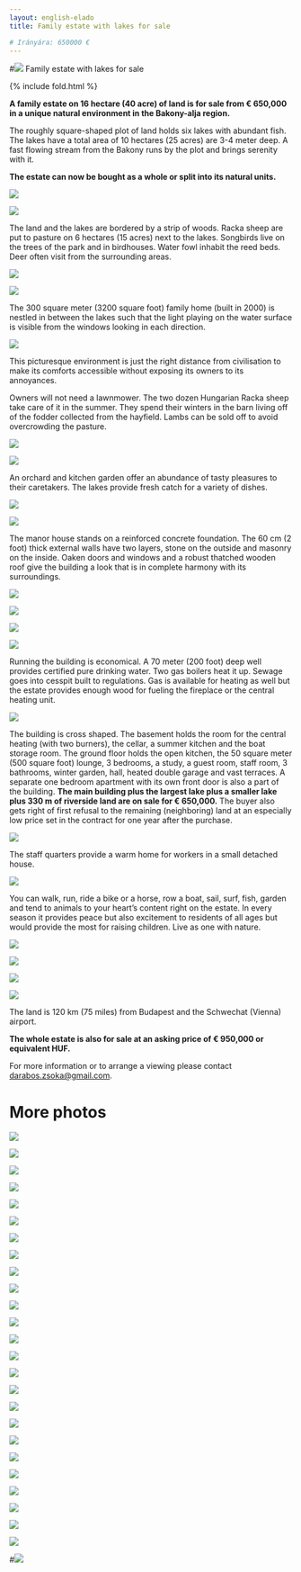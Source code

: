 ```yaml
---
layout: english-elado
title: Family estate with lakes for sale

# Irányára: 650000 €
---
```


#![](http://i.imgur.com/OFNAOMq.jpg) Family estate with lakes for sale

{% include fold.html %}

**A family estate on 16 hectare (40 acre) of land is for sale from € 650,000 in a unique natural environment in the Bakony-alja region.**

The roughly square-shaped plot of land holds six lakes with abundant fish. The lakes have a total area of 10 hectares (25 acres) are 3-4 meter deep. A fast flowing stream from the Bakony runs by the plot and brings serenity with it.

**The estate can now be bought as a whole or split into its natural units.**

![](http://i.imgur.com/TeM31Dy.jpg)

![](http://i.imgur.com/sryDGCp.jpg)

The land and the lakes are bordered by a strip of woods. Racka sheep are put to pasture on 6 hectares (15 acres) next to the lakes. Songbirds live on the trees of the park and in birdhouses. Water fowl inhabit the reed beds. Deer often visit from the surrounding areas.

![](http://i.imgur.com/wM0SiRQ.jpg)

![](http://i.imgur.com/3nLPwBi.jpg)

The 300 square meter (3200 square foot) family home (built in 2000) is nestled in between the lakes such that the light playing on the water surface is visible from the windows looking in each direction.

![](http://i.imgur.com/pmJpxsz.jpg)

This picturesque environment is just the right distance from civilisation to make its comforts accessible without exposing its owners to its annoyances.

Owners will not need a lawnmower. The two dozen Hungarian Racka sheep take care of it in the summer. They spend their winters in the barn living off of the fodder collected from the hayfield. Lambs can be sold off to avoid overcrowding the pasture.

![](http://i.imgur.com/tFBaYDV.jpg)

![](http://i.imgur.com/TU3h4gX.jpg)

An orchard and kitchen garden offer an abundance of tasty pleasures to their caretakers. The lakes provide fresh catch for a variety of dishes.

![](http://i.imgur.com/yYqBdol.jpg)

![](http://i.imgur.com/96XqvQu.jpg)

The manor house stands on a reinforced concrete foundation. The 60 cm (2 foot) thick external walls have two layers, stone on the outside and masonry on the inside. Oaken doors and windows and a robust thatched wooden roof give the building a look that is in complete harmony with its surroundings.

![](http://i.imgur.com/42T189z.jpg)

![](http://i.imgur.com/BaTcwM0.jpg)

![](http://i.imgur.com/l7yHINe.jpg)

![](http://i.imgur.com/Jl0Jv8e.jpg)

Running the building is economical. A 70 meter (200 foot) deep well provides certified pure drinking water. Two gas boilers heat it up. Sewage goes into cesspit built to regulations. Gas is available for heating as well but the estate provides enough wood for fueling the fireplace or the central heating unit.

![](http://i.imgur.com/ipImzmf.jpg)

The building is cross shaped. The basement holds the room for the central heating (with two burners), the cellar, a summer kitchen and the boat storage room. The ground floor holds the open kitchen, the 50 square meter (500 square foot) lounge, 3 bedrooms, a study, a guest room, staff room, 3 bathrooms, winter garden, hall, heated double garage and vast terraces. A separate one bedroom apartment with its own front door is also a part of the building.
**The main building plus the largest lake plus a smaller lake plus 330 m of riverside land are on sale for € 650,000.** The buyer also gets right of first refusal to the remaining (neighboring) land at an especially low price set in the contract for one year after the purchase.

![](http://i.imgur.com/UvqNx4O.jpg)

The staff quarters provide a warm home for workers in a small detached house.

![](http://i.imgur.com/slWbkaF.jpg)

You can walk, run, ride a bike or a horse, row a boat, sail, surf, fish, garden and tend to animals to your heart’s content right on the estate. In every season it provides peace but also excitement to residents of all ages but would provide the most for raising children. Live as one with nature.

![](http://i.imgur.com/5Zerf82.jpg)

![](http://i.imgur.com/RhooCdw.jpg)

<!---
Az ingatlant adottságai alkalmassá teszik akár üzleti célú felhasználásra is. A természet megóvása mellett még további lakóházak is építhetők a tavak partjára. Változatos helyszíne filmforgatásra is alkalmassá teszi, sőt, ihletet is nyújtó, de pl. közösségépítő-, testi-lelki rehabilitációs-, speciális idős- vagy gyermekotthon munkáját is jelentősen támogató tényező, hogy e varázslatos birtokon a természet részeként élhetünk.
-->

![](http://i.imgur.com/gY5SZ1w.jpg)

![](http://i.imgur.com/zeFnO79.jpg)

The land is 120 km (75 miles) from Budapest and the Schwechat (Vienna) airport.

**The whole estate is also for sale at an asking price of € 950,000 or equivalent HUF.**

For more information or to arrange a viewing please contact darabos.zsoka@gmail.com.

# More photos

![](http://i.imgur.com/CAniLQi.jpg)

![](http://i.imgur.com/PP9hW7G.jpg)

![](http://i.imgur.com/RHh1L5x.jpg)

![](http://i.imgur.com/DIfS6Ma.jpg)

![](http://i.imgur.com/qlsJhDo.jpg)

![](http://i.imgur.com/NHe7aQk.jpg)

![](http://i.imgur.com/ET99vQh.jpg)

![](http://i.imgur.com/abvYTQw.jpg)

![](http://i.imgur.com/Y74UV5D.jpg)

![](http://i.imgur.com/mEJXZUn.jpg)

![](http://i.imgur.com/Tw5fRtU.jpg)

![](http://i.imgur.com/lQApcH0.jpg)

![](http://i.imgur.com/SCf8k6e.jpg)

![](http://i.imgur.com/0nrongV.jpg)

![](http://i.imgur.com/0YieXek.jpg)

![](http://i.imgur.com/rXBlorY.jpg)

![](http://i.imgur.com/a8933Ir.jpg)

![](http://i.imgur.com/qiU8MTe.jpg)

![](http://i.imgur.com/9sKWRit.jpg)

![](http://i.imgur.com/rTDtkVj.jpg)

![](http://i.imgur.com/hzfLpmK.jpg)

![](http://i.imgur.com/UKl84dt.jpg)

![](http://i.imgur.com/mKoPELk.jpg)

![](http://i.imgur.com/dBJYANi.jpg)

![](http://i.imgur.com/kB2UOAX.jpg)

#![](http://i.imgur.com/WP6P12U.jpg)
